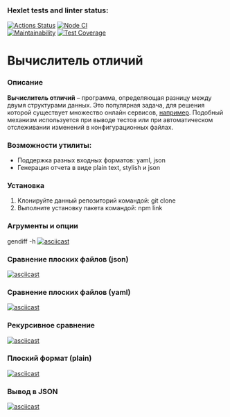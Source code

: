### Hexlet tests and linter status:
[![Actions Status](https://github.com/individ/qa-auto-engineer-javascript-project-87/actions/workflows/hexlet-check.yml/badge.svg)](https://github.com/individ/qa-auto-engineer-javascript-project-87/actions)
[![Node CI](https://github.com/individ/qa-auto-engineer-javascript-project-87/actions/workflows/nodejs.yml/badge.svg)](https://github.com/individ/qa-auto-engineer-javascript-project-87/actions/workflows/nodejs.yml)  
[![Maintainability](https://api.codeclimate.com/v1/badges/7401efa42a82ce18cda8/maintainability)](https://codeclimate.com/github/individ/qa-auto-engineer-javascript-project-87/maintainability)
[![Test Coverage](https://api.codeclimate.com/v1/badges/7401efa42a82ce18cda8/test_coverage)](https://codeclimate.com/github/individ/qa-auto-engineer-javascript-project-87/test_coverage) 


# Вычислитель отличий  
### Описание  
**Вычислитель отличий** – программа, определяющая разницу между двумя структурами данных. Это популярная задача, для решения которой существует множество онлайн сервисов, [например](http://www.jsondiff.com/). Подобный механизм используется при выводе тестов или при автоматическом отслеживании изменений в конфигурационных файлах.  
  
### Возможности утилиты:  
* Поддержка разных входных форматов: yaml, json  
* Генерация отчета в виде plain text, stylish и json 
  
### Установка  
1. Клонируйте данный репозиторий командой: git clone  
2. Выполните установку пакета командой: npm link

### Агрументы и опции  
gendiff -h
[![asciicast](https://asciinema.org/a/6lOmUkniZTJp3j9Crv0tTSSue.svg)](https://asciinema.org/a/6lOmUkniZTJp3j9Crv0tTSSue)

### Сравнение плоских файлов (json)  
[![asciicast](https://asciinema.org/a/Vzplj8S8pP4Kpo8853dBTg052.svg)](https://asciinema.org/a/Vzplj8S8pP4Kpo8853dBTg052)

### Сравнение плоских файлов (yaml)  
[![asciicast](https://asciinema.org/a/0eIKLegWhlFzxjem3WESf5Z5p.svg)](https://asciinema.org/a/0eIKLegWhlFzxjem3WESf5Z5p)

### Рекурсивное сравнение 
[![asciicast](https://asciinema.org/a/x74CFXZYLlO7jQzeM9tWWSfDZ.svg)](https://asciinema.org/a/x74CFXZYLlO7jQzeM9tWWSfDZ)

### Плоский формат (plain)
[![asciicast](https://asciinema.org/a/wNgIJWSl1OYlVQK0RMwktyaeN.svg)](https://asciinema.org/a/wNgIJWSl1OYlVQK0RMwktyaeN)

### Вывод в JSON
[![asciicast](https://asciinema.org/a/kH2tqazqxFfQ9aLOh7Lzp9D6e.svg)](https://asciinema.org/a/kH2tqazqxFfQ9aLOh7Lzp9D6e)